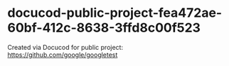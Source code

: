 # docucod-public-project-fea472ae-60bf-412c-8638-3ffd8c00f523
Created via Docucod for public project: https://github.com/google/googletest
